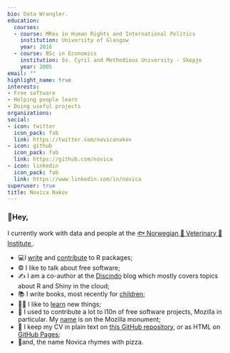 ```yaml
---
bio: Data Wrangler.
education:
  courses:
  - course: MRes in Human Rights and International Politics
    institution: University of Glasgow
    year: 2016
  - course: BSc in Economics
    institution: Ss. Cyril and Methodious University - Skopje
    year: 2005
email: ""
highlight_name: true
interests:
- Free software
- Helping people learn
- Doing useful projects
organizations:
social:
- icon: twitter
  icon_pack: fab
  link: https://twitter.com/novicanakov
- icon: github
  icon_pack: fab
  link: https://github.com/novica
- icon: linkedin
  icon_pack: fab
  link: https://www.linkedin.com/in/novica
superuser: true
title: Novica Nakov
---
```


### 👋Hey, 

I currently work with data and people at the [🐟 Norwegian 🐄 Veterinary 🥘 Institute ](https://www.vetinst.no/). 

- 💻I [write](https://github.com/discindo) and [contribute](https://github.com/ThinkR-open/golem) to R packages;
- ©️ I like to talk about free software;
- ✍️ I am a co-author at the [Discindo](https://discindo.org/) blog which mostly covers topics about R and Shiny in the cloud;
- 📚 I write books, most recently for [children](https://discindo.org/);
- 👨‍🎓 I like to [learn](https://www.linkedin.com/in/novica/details/certifications/) new things;
- 🦎 I used to contribute a lot to l10n of free software projects, Mozilla in particular. My [name](http://thewebrocks.com/demos/mozilla-monument-name-finder/) is on the Mozilla monument;
- 📄 I keep my CV in plain text on [this GitHub repository](https://github.com/novica/cvnn/), or as HTML on [GitHub Pages](https://novica.github.io/cvnn/);
- 🍕and, the name Novica rhymes with pizza.
